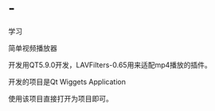 # -
学习

简单视频播放器

  开发用QT5.9.0开发，LAVFilters-0.65用来适配mp4播放的插件。
  
  开发的项目是Qt Wiggets Application
  
使用该项目直接打开为项目即可。

